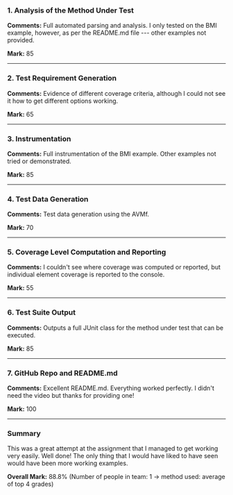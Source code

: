 ### 1. Analysis of the Method Under Test

__Comments:__ Full automated parsing and analysis. I only tested on the BMI
example, however, as per the README.md file --- other examples not provided.

__Mark:__ 85

---

### 2. Test Requirement Generation

__Comments:__ Evidence of different coverage criteria, although I could 
not see it how to get different options working. 

__Mark:__ 65

---

### 3. Instrumentation

__Comments:__ Full instrumentation of the BMI example. Other examples
not tried or demonstrated.

__Mark:__ 85

---

### 4. Test Data Generation

__Comments:__ Test data generation using the AVMf.

__Mark:__ 70

---

### 5. Coverage Level Computation and Reporting

__Comments:__ I couldn't see where coverage was computed or reported, but
individual element coverage is reported to the console. 

__Mark:__ 55

---

### 6. Test Suite Output

__Comments:__ Outputs a full JUnit class for the method under test
that can be executed.

__Mark:__ 85

---

### 7. GitHub Repo and README.md

__Comments:__ Excellent README.md. Everything worked perfectly. I didn't need
the video but thanks for providing one!

__Mark:__ 100

---

### Summary

This was a great attempt at the assignment that I managed to get working very
easily. Well done! The only thing that I would have liked to have seen would
have been more working examples.

__Overall Mark:__ 88.8% (Number of people in team: 1 -> method used: average of top 4 grades)